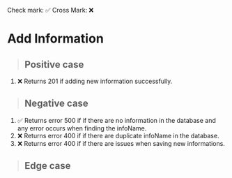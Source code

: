 Check mark: ✅
Cross Mark: ❌

# Add Information

> ## Positive case
1. ❌ Returns 201 if adding new information successfully.

> ## Negative case
1. ✅ Returns error 500 if if there are no information in the database and any error occurs when finding the infoName.
2. ❌ Returns error 400 if if there are duplicate infoName in the database.
2. ❌ Returns error 400 if if there are issues when saving new informations.

> ## Edge case